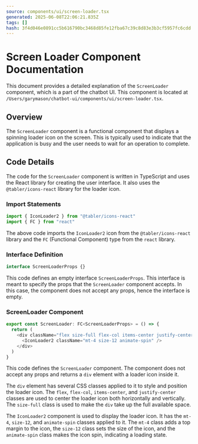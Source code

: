 ```yaml
---
source: components/ui/screen-loader.tsx
generated: 2025-06-08T22:06:21.835Z
tags: []
hash: 3f4d046e0891cc5b616790bc3468d85fe12fba67c39c8d83e3b3cf5957fc6cdd
---
```


# Screen Loader Component Documentation

This document provides a detailed explanation of the `ScreenLoader` component, which is a part of the chatbot UI. This component is located at `/Users/garymason/chatbot-ui/components/ui/screen-loader.tsx`.

## Overview

The `ScreenLoader` component is a functional component that displays a spinning loader icon on the screen. This is typically used to indicate that the application is busy and the user needs to wait for an operation to complete.

## Code Details

The code for the `ScreenLoader` component is written in TypeScript and uses the React library for creating the user interface. It also uses the `@tabler/icons-react` library for the loader icon.

### Import Statements

```ts
import { IconLoader2 } from "@tabler/icons-react"
import { FC } from "react"
```

The above code imports the `IconLoader2` icon from the `@tabler/icons-react` library and the `FC` (Functional Component) type from the `react` library.

### Interface Definition

```ts
interface ScreenLoaderProps {}
```

This code defines an empty interface `ScreenLoaderProps`. This interface is meant to specify the props that the `ScreenLoader` component accepts. In this case, the component does not accept any props, hence the interface is empty.

### ScreenLoader Component

```ts
export const ScreenLoader: FC<ScreenLoaderProps> = () => {
  return (
    <div className="flex size-full flex-col items-center justify-center">
      <IconLoader2 className="mt-4 size-12 animate-spin" />
    </div>
  )
}
```

This code defines the `ScreenLoader` component. The component does not accept any props and returns a `div` element with a loader icon inside it. 

The `div` element has several CSS classes applied to it to style and position the loader icon. The `flex`, `flex-col`, `items-center`, and `justify-center` classes are used to center the loader icon both horizontally and vertically. The `size-full` class is used to make the `div` take up the full available space.

The `IconLoader2` component is used to display the loader icon. It has the `mt-4`, `size-12`, and `animate-spin` classes applied to it. The `mt-4` class adds a top margin to the icon, the `size-12` class sets the size of the icon, and the `animate-spin` class makes the icon spin, indicating a loading state.